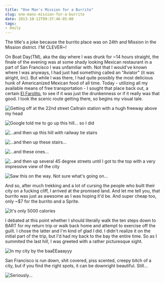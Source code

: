 ```yaml
---
title: "One Man's Mission for a Burrito"
slug: one-mans-mission-for-a-burrito
date: 2013-10-12T09:37:46-05:00
tags:
- daily
---
```

The title's a joke because the burrito place was on 24th and Mission in the Mission district. I'M CLEVER~!

On Boat Day(TM), aka the day where I was drunk for ~14 hours straight, the finale of the evening was at some shady looking Mexican restaurant in a part of San Francisco I was unfamiliar with. Not that I would've known where I was anyways, I had just had something called an "Aviator" (it was alright, iirc). But while I was there, I had quite possibly the most delicious hunk of Americanized Mexican food of all time. Today - utilizing all my available means of free transportation - I sought that place back out, a certain [El Farolito](https://www.google.com/maps/preview?authuser=0#!q=El+Farlito+Bar&amp;amp;amp;amp;data=!1m4!1m3!1d5512!2d-122.4179414!3d37.7523817!4m15!2m14!1m13!1s0x808f7e474d4864e5%3A0xd8b448aadf21925!3m8!1m3!1d5546!2d-121.8337824!3d37.2942532!3m2!1i2560!2i1342!4f13.1!4m2!3d37.752696!4d-122.418371), to see if it was just the drunkenness or if it really was that good. I took the scenic route getting there, so begins my visual tale.

![](http://i.imgur.com/xAPZxT2h.jpg "Getting off at the 22nd street Caltrain station with a hugh freeway above my head")

![](http://i.imgur.com/hOChVMYh.jpg "Google told me to go up this hill... so I did")

![](http://i.imgur.com/s6ZJfZ7h.jpg "...and then up this hill with railway tie stairs")

![](http://i.imgur.com/n8E55yvh.jpg "...and then up these stairs...")

![](http://i.imgur.com/FdBl7nGh.jpg "...and these ones...")

![](http://i.imgur.com/aftp40Mh.jpg "...and then up several 45 degree streets until I got to the top with a very impressive view of the city")

![](http://i.imgur.com/NeSQlALh.jpg "Saw this on the way. Not sure what's going on...")

And so, after much trekking and a lot of cursing the people who built their city on a fucking cliff, I arrived at the promised land. And let me tell you, that burrito was just as awesome as I was hoping it'd be. And super cheap too, only ~$7 for the burrito and a Sprite.

![](http://i.imgur.com/o6vcqwS.jpg "It's only 5000 calories")

I debated at this point whether I should literally walk the ten steps down to BART for my return trip or walk back home and attempt to exercise off the guilt. I chose the latter and I'm kind of glad I did. I didn't realize it on the initial part of the trip, but I'd had my back to the bay the entire time. So as I summited the last hill, I was greeted with a rather picturesque sight.

![](http://i.imgur.com/ctGQWM9h.jpg "In my city by the baaEEaaayyy")

San Francisco is run down, shit covered, piss scented, creepy bitch of a city, but if you find the right spots, it can be downright beautiful. Still...

![](http://i.imgur.com/eHuad14.jpg "Seriously...")
